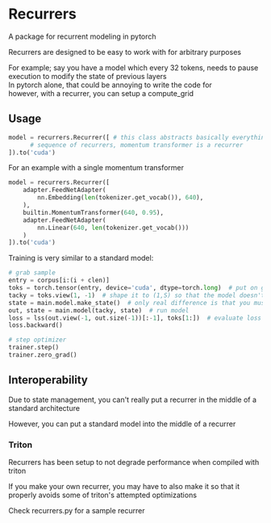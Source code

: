 # Recurrers

A package for recurrent modeling in pytorch

Recurrers are designed to be easy to work with for arbitrary purposes

For example; say you have a model which every 32 tokens, needs to pause execution to modify the state of previous layers<br>
In pytorch alone, that could be annoying to write the code for<br>
however, with a recurrer, you can setup a compute_grid

## Usage
```py
model = recurrers.Recurrer([ # this class abstracts basically everything about recurrence away
      # sequence of recurrers, momentum transformer is a recurrer
]).to('cuda')
```
For an example with a single momentum transformer
```py
model = recurrers.Recurrer([
    adapter.FeedNetAdapter(
        nn.Embedding(len(tokenizer.get_vocab()), 640),
    ),
    builtin.MomentumTransformer(640, 0.95),
    adapter.FeedNetAdapter(
        nn.Linear(640, len(tokenizer.get_vocab()))
    )
]).to('cuda')
```

Training is very similar to a standard model:
```py
# grab sample
entry = corpus[i:(i + clen)]
toks = torch.tensor(entry, device='cuda', dtype=torch.long)  # put on gpu
tacky = toks.view(1, -1)  # shape it to (1,S) so that the model doesn't throw an error
state = main.model.make_state()  # only real difference is that you must create a state, ideally every step
out, state = main.model(tacky, state)  # run model
loss = lss(out.view(-1, out.size(-1))[:-1], toks[1:])  # evaluate loss
loss.backward()

# step optimizer
trainer.step()
trainer.zero_grad()
```

## Interoperability
Due to state management, you can't really put a recurrer in the middle of a standard architecture

However, you can put a standard model into the middle of a recurrer

### Triton
Recurrers has been setup to not degrade performance when compiled with triton

If you make your own recurrer, you may have to also make it so that it properly avoids some of triton's attempted optimizations

Check recurrers.py for a sample recurrer